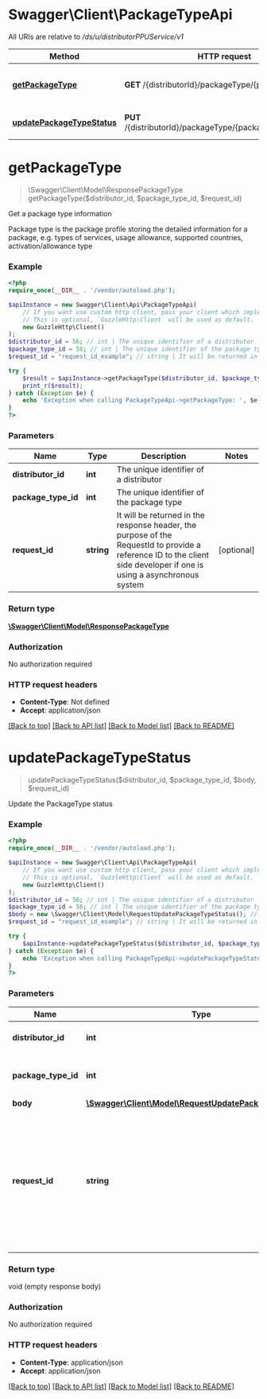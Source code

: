 # Swagger\Client\PackageTypeApi

All URIs are relative to */ds/u/distributorPPUService/v1*

Method | HTTP request | Description
------------- | ------------- | -------------
[**getPackageType**](PackageTypeApi.md#getpackagetype) | **GET** /{distributorId}/packageType/{packageTypeId} | Get a package type information
[**updatePackageTypeStatus**](PackageTypeApi.md#updatepackagetypestatus) | **PUT** /{distributorId}/packageType/{packageTypeId}/status | Update the PackageType status

# **getPackageType**
> \Swagger\Client\Model\ResponsePackageType getPackageType($distributor_id, $package_type_id, $request_id)

Get a package type information

Package type is the package profile storing the detailed information for a package, e.g. types of services, usage allowance, supported countries, activation/allowance type

### Example
```php
<?php
require_once(__DIR__ . '/vendor/autoload.php');

$apiInstance = new Swagger\Client\Api\PackageTypeApi(
    // If you want use custom http client, pass your client which implements `GuzzleHttp\ClientInterface`.
    // This is optional, `GuzzleHttp\Client` will be used as default.
    new GuzzleHttp\Client()
);
$distributor_id = 56; // int | The unique identifier of a distributor
$package_type_id = 56; // int | The unique identifier of the package type
$request_id = "request_id_example"; // string | It will be returned in the response header, the purpose of the RequestId to provide a reference ID to the client side developer if one is using a asynchronous system

try {
    $result = $apiInstance->getPackageType($distributor_id, $package_type_id, $request_id);
    print_r($result);
} catch (Exception $e) {
    echo 'Exception when calling PackageTypeApi->getPackageType: ', $e->getMessage(), PHP_EOL;
}
?>
```

### Parameters

Name | Type | Description  | Notes
------------- | ------------- | ------------- | -------------
 **distributor_id** | **int**| The unique identifier of a distributor |
 **package_type_id** | **int**| The unique identifier of the package type |
 **request_id** | **string**| It will be returned in the response header, the purpose of the RequestId to provide a reference ID to the client side developer if one is using a asynchronous system | [optional]

### Return type

[**\Swagger\Client\Model\ResponsePackageType**](../Model/ResponsePackageType.md)

### Authorization

No authorization required

### HTTP request headers

 - **Content-Type**: Not defined
 - **Accept**: application/json

[[Back to top]](#) [[Back to API list]](../../README.md#documentation-for-api-endpoints) [[Back to Model list]](../../README.md#documentation-for-models) [[Back to README]](../../README.md)

# **updatePackageTypeStatus**
> updatePackageTypeStatus($distributor_id, $package_type_id, $body, $request_id)

Update the PackageType status

### Example
```php
<?php
require_once(__DIR__ . '/vendor/autoload.php');

$apiInstance = new Swagger\Client\Api\PackageTypeApi(
    // If you want use custom http client, pass your client which implements `GuzzleHttp\ClientInterface`.
    // This is optional, `GuzzleHttp\Client` will be used as default.
    new GuzzleHttp\Client()
);
$distributor_id = 56; // int | The unique identifier of a distributor
$package_type_id = 56; // int | The unique identifier of the package type
$body = new \Swagger\Client\Model\RequestUpdatePackageTypeStatus(); // \Swagger\Client\Model\RequestUpdatePackageTypeStatus | 
$request_id = "request_id_example"; // string | It will be returned in the response header, the purpose of the RequestId to provide a reference ID to the client side developer if one is using a asynchronous system

try {
    $apiInstance->updatePackageTypeStatus($distributor_id, $package_type_id, $body, $request_id);
} catch (Exception $e) {
    echo 'Exception when calling PackageTypeApi->updatePackageTypeStatus: ', $e->getMessage(), PHP_EOL;
}
?>
```

### Parameters

Name | Type | Description  | Notes
------------- | ------------- | ------------- | -------------
 **distributor_id** | **int**| The unique identifier of a distributor |
 **package_type_id** | **int**| The unique identifier of the package type |
 **body** | [**\Swagger\Client\Model\RequestUpdatePackageTypeStatus**](../Model/RequestUpdatePackageTypeStatus.md)|  | [optional]
 **request_id** | **string**| It will be returned in the response header, the purpose of the RequestId to provide a reference ID to the client side developer if one is using a asynchronous system | [optional]

### Return type

void (empty response body)

### Authorization

No authorization required

### HTTP request headers

 - **Content-Type**: application/json
 - **Accept**: application/json

[[Back to top]](#) [[Back to API list]](../../README.md#documentation-for-api-endpoints) [[Back to Model list]](../../README.md#documentation-for-models) [[Back to README]](../../README.md)


